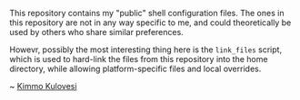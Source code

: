 
This repository contains my "public" shell configuration files. The ones in this
repository are not in any way specific to me, and could theoretically be used
by others who share similar preferences.

Howevr, possibly the most interesting thing here is the `link_files` script,
which is used to hard-link the files from this repository into the home
directory, while allowing platform-specific files and local overrides.

~ [Kimmo Kulovesi](http://arkku.com/)

